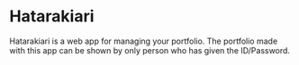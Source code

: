 # Hatarakiari
Hatarakiari is a web app for managing your portfolio. The portfolio made with this app can be shown by only person who has given the ID/Password.